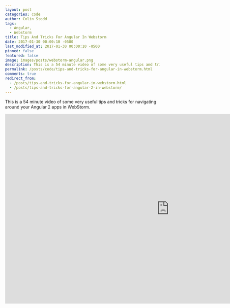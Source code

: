 ```yaml
---
layout: post
categories: code
author: Colin Stodd
tags:
  - Angular,
  - Webstorm
title: Tips And Tricks For Angular In Webstorm
date: 2017-01-30 00:00:10 -0500
last_modified_at: 2017-01-30 00:00:10 -0500
pinned: false
featured: false
image: images/posts/webstorm-angular.png
description: This is a 54 minute video of some very useful tips and tricks for navigating around your Angular 2 apps in WebStorm.
permalink: /posts/code/tips-and-tricks-for-angular-in-webstorm.html
comments: true
redirect_from:
  - /posts/tips-and-tricks-for-angular-in-webstorm.html
  - /posts/tips-and-tricks-for-angular-2-in-webstorm/
---
```


This is a 54 minute video of some very useful tips and tricks for navigating around your Angular 2 apps in WebStorm.

<iframe width="1066" height="616" src="https://www.youtube.com/embed/U-GQ8Nz8agY" frameborder="0" allow="accelerometer; autoplay; encrypted-media; gyroscope; picture-in-picture" allowfullscreen class="image fit"></iframe>
